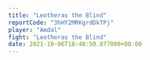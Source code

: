 ```yaml
---
title: "Leotheras the Blind"
reportCode: "3hHY2MRKgrdDkTPj"
player: "Amdal"
fight: "Leotheras the Blind"
date: 2021-10-06T18:48:50.877000+00:00
---
```

